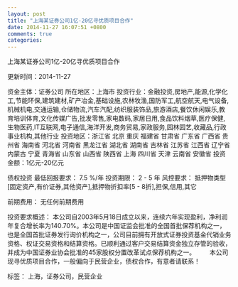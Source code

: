 ```yaml
---
layout: post
title: "上海某证券公司1亿-20亿寻优质项目合作"
date: 2014-11-27 16:07:51 +0800
comments: true
categories: 
---
```

上海某证券公司1亿-20亿寻优质项目合作



更新时间：2014-11-27

资金主体：证券公司
所在地区：上海市
投资行业：金融投资,房地产,能源,化学化工,节能环保,建筑建材,矿产冶金,基础设施,农林牧渔,国防军工,航空航天,电气设备,机械机电,交通运输,仓储物流,汽车汽配,纺织服装饰品,旅游酒店,餐饮休闲娱乐,教育培训体育,文化传媒广告,批发零售,家电数码,家居日用,食品饮料烟草,医疗保健,生物医药,IT互联网,电子通信,海洋开发,商务贸易,家政服务,园林园艺,收藏品,行政事业机构,其他行业
投资地区：浙江省 北京 重庆 福建省 甘肃省 广东省 广西省 贵州省 海南省 河北省 河南省 黑龙江省 湖北省 湖南省 吉林省 江苏省 江西省 辽宁省 内蒙古 宁夏 青海省 山东省 山西省 陕西省 上海 四川省 天津 云南省 安徽省
投资金额：1亿元-20亿元

债权投资
最低回报要求：
                            7.5 %/年
                                                                                投资期限：
                            2 - 5 年
                                                                                                                                        风控要求：
                            抵押物类型[固定资产,有价证券,其他资产],抵押物折扣率[5 - 8折],担保,信用,其它

前期费用：
无任何前期费用

投资要求概述：
本公司自2003年5月18日成立以来，连续六年实现盈利，净利润年复合增长率为140.70%。本公司是中国证监会批准的全国首批保荐机构之一，也是全国首批证券发行询价机构之一，公司目前拥有开放式证券投资基金代销业务资格、权证交易资格和结算资格。已顺利通过客户交易结算资金独立存管的验收，并成为中国证券业协会批准的45家股权分置改革试点保荐机构之一。
　　本公司现寻优质项目合作，一般偏向于民营企业，债权合作，有意者请联系！

标签：
上海，证券公司，民营企业

